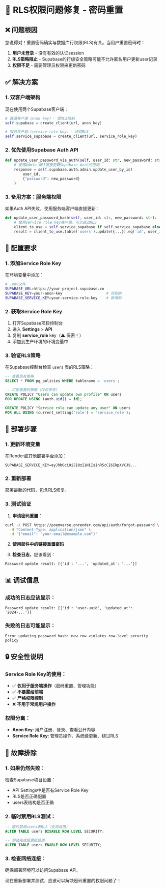 # 🔐 RLS权限问题修复 - 密码重置

## ❌ 问题根因

您说得对！重置密码确实与数据库行权限(RLS)有关。当用户重置密码时：

1. **用户未登录** - 没有有效的认证session
2. **RLS策略阻止** - Supabase的行级安全策略可能不允许匿名用户更新user记录
3. **权限不足** - 需要管理员权限来更新密码

## ✅ 解决方案

### 1. **双客户端架构**

现在使用两个Supabase客户端：
```python
# 普通客户端（anon key）- 受RLS限制
self.supabase = create_client(url, anon_key)

# 服务客户端（service role key）- 绕过RLS
self.service_supabase = create_client(url, service_role_key)
```

### 2. **优先使用Supabase Auth API**

```python
def update_user_password_via_auth(self, user_id: str, new_password: str):
    # 使用Admin API直接更新Supabase Auth的密码
    response = self.supabase.auth.admin.update_user_by_id(
        user_id, 
        {"password": new_password}
    )
```

### 3. **备用方案：服务端权限**

如果Auth API失败，使用服务端客户端直接更新：
```python
def update_user_password_hash(self, user_id: str, new_password: str):
    # 使用service role key客户端，可以绕过RLS
    client_to_use = self.service_supabase if self.service_supabase else self.supabase
    result = client_to_use.table('users').update({...}).eq('id', user_id).execute()
```

## 🔧 配置要求

### 1. **添加Service Role Key**

在环境变量中添加：
```bash
# .env文件
SUPABASE_URL=https://your-project.supabase.co
SUPABASE_KEY=your-anon-key                    # 现有的
SUPABASE_SERVICE_KEY=your-service-role-key    # 新增的
```

### 2. **获取Service Role Key**

1. 打开Supabase项目控制台
2. 进入 **Settings** > **API** 
3. 复制 **service_role** key（⚠️ 保密！）
4. 添加到生产环境的环境变量中

### 3. **验证RLS策略**

在Supabase控制台检查 `users` 表的RLS策略：

```sql
-- 查看现有策略
SELECT * FROM pg_policies WHERE tablename = 'users';

-- 可能需要的策略（仅供参考）
CREATE POLICY "Users can update own profile" ON users
FOR UPDATE USING (auth.uid() = id);

CREATE POLICY "Service role can update any user" ON users
FOR ALL USING (current_setting('role') = 'service_role');
```

## 🚀 部署步骤

### 1. **更新环境变量**

在Render或其他部署平台添加：
```
SUPABASE_SERVICE_KEY=eyJhbGciOiJIUzI1NiIsInR5cCI6IkpXVCJ9...
```

### 2. **重新部署**

部署最新的代码，包含RLS修复。

### 3. **测试验证**

1. **申请密码重置**：
```bash
curl -X POST https://poemverse.onrender.com/api/auth/forgot-password \
  -H "Content-Type: application/json" \
  -d '{"email": "your-email@example.com"}'
```

2. **使用邮件中的链接重置密码**

3. **检查日志**，应该看到：
```
Password update result: [{'id': '...', 'updated_at': '...'}]
```

## 📊 调试信息

### 成功的日志应该显示：
```
Password update result: [{'id': 'user-uuid', 'updated_at': '2024-...'}]
```

### 失败的日志可能显示：
```
Error updating password hash: new row violates row-level security policy
```

## 🔒 安全性说明

### Service Role Key的使用：
- ✅ **仅用于服务端操作**（密码重置、管理功能）
- ✅ **不暴露给前端**
- ✅ **严格权限控制**
- ❌ **不用于常规用户操作**

### 权限分离：
- **Anon Key**: 用户注册、登录、查看公开内容
- **Service Role Key**: 管理员操作、系统级更新、绕过RLS

## 🐛 故障排除

### 1. 如果仍然失败：

检查Supabase项目设置：
- API Settings中是否有Service Role Key
- RLS是否正确配置
- users表结构是否正确

### 2. 临时禁用RLS测试：

```sql
-- 临时禁用users表RLS（仅测试用）
ALTER TABLE users DISABLE ROW LEVEL SECURITY;

-- 测试完成后重新启用
ALTER TABLE users ENABLE ROW LEVEL SECURITY;
```

### 3. 检查网络连接：

确保部署环境可以访问Supabase API。

现在重新部署并测试，应该可以解决密码重置的权限问题了！